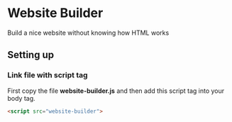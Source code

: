 # Website Builder
Build a nice website without knowing how HTML works

## Setting up

### Link file with script tag
First copy the file __website-builder.js__ and then add this script tag into your body tag.
```html
<script src="website-builder">
```

